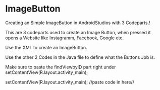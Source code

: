 # ImageButton
Creating an Simple ImageButton in AndroidStudios with 3 Codeparts.!

This are 3 codeparts used to create an Image Button, when pressed it opens a Website like Instagramm, Facebook, Google etc.

Use the XML to create an ImageButton.

Use the other 2 Codes in the Java file to define what the Buttons Job is.

Make sure to paste the findViewbyID part right under setContentView(R.layout.activity_main);


setContentView(R.layout.activity_main);
//paste code in here//
